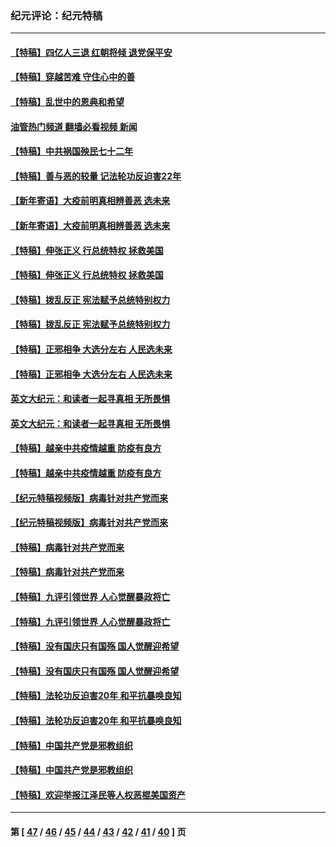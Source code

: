 ### 纪元评论：纪元特稿
---
#### [【特稿】四亿人三退 红朝将倾 退党保平安](../../pages/nsc424/n13794378.md?09130330) 
#### [【特稿】穿越苦难 守住心中的善](../../pages/nsc424/n13784979.md?09130330) 
#### [【特稿】乱世中的恩典和希望](../../pages/nsc424/n13734687.md?09130330) 
#### [油管热门频道 翻墙必看视频 新闻](ok?09130330)
#### [【特稿】中共祸国殃民七十二年](../../pages/nsc424/n13272607.md?09130330) 
#### [【特稿】善与恶的较量 记法轮功反迫害22年](../../pages/nsc424/n13086597.md?09130330) 
#### [【新年寄语】大疫前明真相辨善恶 选未来](../../pages/nsc424/n12660855.md?09130330) 
#### [【新年寄语】大疫前明真相辨善恶 选未来](../../pages/nsc424/n12660855.md?09130330) 
#### [【特稿】伸张正义 行总统特权 拯救美国](../../pages/nsc424/n12616806.md?09130330) 
#### [【特稿】伸张正义 行总统特权 拯救美国](../../pages/nsc424/n12616806.md?09130330) 
#### [【特稿】拨乱反正 宪法赋予总统特别权力](../../pages/nsc424/n12598306.md?09130330) 
#### [【特稿】拨乱反正 宪法赋予总统特别权力](../../pages/nsc424/n12598306.md?09130330) 
#### [【特稿】正邪相争 大选分左右 人民选未来](../../pages/nsc424/n12545208.md?09130330) 
#### [【特稿】正邪相争 大选分左右 人民选未来](../../pages/nsc424/n12545208.md?09130330) 
#### [英文大纪元：和读者一起寻真相 无所畏惧](../../pages/nsc424/n12542027.md?09130330) 
#### [英文大纪元：和读者一起寻真相 无所畏惧](../../pages/nsc424/n12542027.md?09130330) 
#### [【特稿】越亲中共疫情越重 防疫有良方](../../pages/nsc424/n12042989.md?09130330) 
#### [【特稿】越亲中共疫情越重 防疫有良方](../../pages/nsc424/n12042989.md?09130330) 
#### [【纪元特稿视频版】病毒针对共产党而来](../../pages/nsc424/n11977328.md?09130330) 
#### [【纪元特稿视频版】病毒针对共产党而来](../../pages/nsc424/n11977328.md?09130330) 
#### [【特稿】病毒针对共产党而来](../../pages/nsc424/n11928818.md?09130330) 
#### [【特稿】病毒针对共产党而来](../../pages/nsc424/n11928818.md?09130330) 
#### [【特稿】九评引领世界 人心觉醒暴政将亡](../../pages/nsc424/n11660496.md?09130330) 
#### [【特稿】九评引领世界 人心觉醒暴政将亡](../../pages/nsc424/n11660496.md?09130330) 
#### [【特稿】没有国庆只有国殇 国人觉醒迎希望](../../pages/nsc424/n11549354.md?09130330) 
#### [【特稿】没有国庆只有国殇 国人觉醒迎希望](../../pages/nsc424/n11549354.md?09130330) 
#### [【特稿】法轮功反迫害20年 和平抗暴唤良知](../../pages/nsc424/n11389135.md?09130330) 
#### [【特稿】法轮功反迫害20年 和平抗暴唤良知](../../pages/nsc424/n11389135.md?09130330) 
#### [【特稿】中国共产党是邪教组织](../../pages/nsc424/n11355551.md?09130330) 
#### [【特稿】中国共产党是邪教组织](../../pages/nsc424/n11355551.md?09130330) 
#### [【特稿】欢迎举报江泽民等人权恶棍美国资产](../../pages/nsc424/n11303040.md?09130330) 

---
#### 第 [ [47](./47.md?09130330) / [46](./46.md?09130330) / [45](./45.md?09130330) / [44](./44.md?09130330) / [43](./43.md?09130330) / [42](./42.md?09130330) / [41](./41.md?09130330) / [40](./40.md?09130330) ] 页
